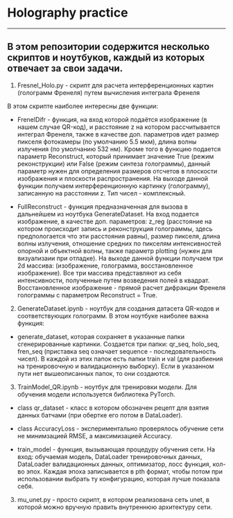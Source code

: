 # Holography practice


---
В этом репозитории содержится несколько скриптов и ноутбуков, каждый из которых отвечает за свои задачи.
---
1) Fresnel_Holo.py - скрипт для расчета интерференционных картин (голограмм Френеля) путем вычисления интеграла Френеля

В этом скрипте наиболее интересны две функции: 

* FrenelDifr - функция, на вход которой подаётся изображение (в нашем случае QR-код), и расстояние z на котором рассчитывается интеграл Френеля, также в качестве доп. параметров идет размер пикселя фотокамеры (по умолчанию 5.5 мкм), длина волны излучения (по умолчанию 532 нм). Кроме того в функцию подается параметр Reconstruct, который принимает значение True (режим реконструкции) или False (режим синтеза голограммы), данный параметр нужен для определения размеров отсчетов в плоскости изображения и плоскости распространения.
На выходе данной функции получаем интерференционную картинку (голограмму), записанную на расстоянии z. Тип чисел - комплексный.

* FullReconstruct - функция предназначенная для вызова в дальнейшем из ноутбука GenerateDataset. На вход подается изображение, в качестве доп. параметров: z_reg (расстояние на котором происходит запись и реконструкция голограммы, здесь предпологается что эти расстояния равны), размер пикселя, длина волны излучения, отношение средних по пикселям интенсивностей опорной и объектной волны, также параметр plotting (нужен для визуализаии при отладке).
На выходе данной функции получаем три 2d массива: (изображение, голограмма, восстановленное изображение). Все три массива представляют из себя интенсивности, полученные путем возведения полей в квадрат. Восстановленное изображение - прямой расчет дифракции Френеля голограммы с параметром Reconstruct = True.

2) GenerateDataset.ipynb - ноутбук для создания датасета QR-кодов и соответствующих голограмм. В этом ноутбуке наиболее важна функция:

* generate_dataset, которая cохраняет в указанные папки сгенерированные картинки. Создается три папки: qr_seq, holo_seq, fren_seq (приставка seq означает sequence - последовательность чисел). В каждой из этих папок есть папки train и val (для разбиения на тренировочную и валидационную выборку). Если в указанном пути нет вышеописанных папок, то они создаются.

3) TrainModel_QR.ipynb - ноутбук для тренировки модели. Для обучения модели используется библиотека PyTorch.

* class qr_dataset - класс в котором обозначен рецепт для взятия данных батчами (при обертке его потом в DataLoader).

* class AccuracyLoss - экспериментально проверялось обучение сети не минимзацией RMSE, а максимизацией Accuracy.

* train_model - функция, вызывающая процедуру обучения сети. На вход: обучаемая модель, DataLoader тренировочных данных, DataLoader валидационных данных, оптимизатор, лосс функция, кол-во эпох. Каждая эпоха записывается в pth формат, чтобы потом при использовании выбрать ту конфигурацию, которая лучше показала себя.

3) mu_unet.py - просто скрипт, в котором реализована сеть unet, в которой можно вручную править внутреннюю архитектуру сети.

